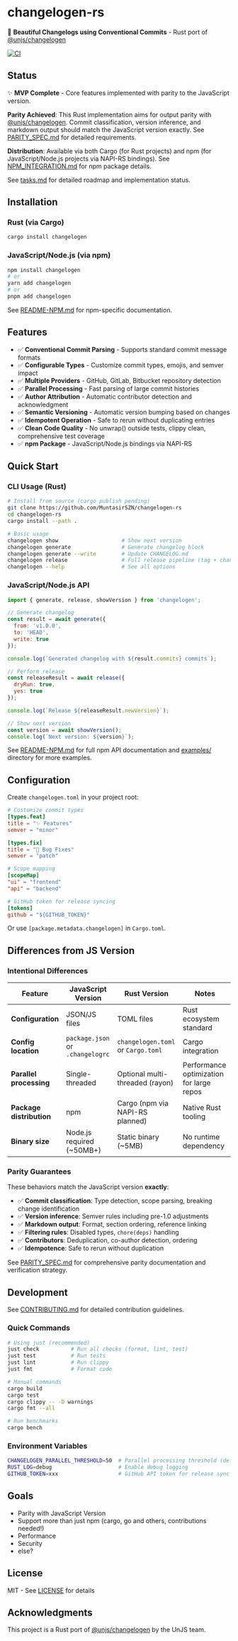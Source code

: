 # changelogen-rs

💅 **Beautiful Changelogs using Conventional Commits** - Rust port of [@unjs/changelogen](https://github.com/unjs/changelogen)

[![CI](https://github.com/MuntasirSZN/changelogen-rs/workflows/CI/badge.svg)](https://github.com/MuntasirSZN/changelogen-rs/actions)

## Status

✨ **MVP Complete** - Core features implemented with parity to the JavaScript version.

**Parity Achieved**: This Rust implementation aims for output parity with [@unjs/changelogen](https://github.com/unjs/changelogen). Commit classification, version inference, and markdown output should match the JavaScript version exactly. See [PARITY_SPEC.md](PARITY_SPEC.md) for detailed requirements.

**Distribution**: Available via both Cargo (for Rust projects) and npm (for JavaScript/Node.js projects via NAPI-RS bindings). See [NPM_INTEGRATION.md](NPM_INTEGRATION.md) for npm package details.

See [tasks.md](tasks.md) for detailed roadmap and implementation status.

## Installation

### Rust (via Cargo)

```bash
cargo install changelogen
```

### JavaScript/Node.js (via npm)

```bash
npm install changelogen
# or
yarn add changelogen
# or
pnpm add changelogen
```

See [README-NPM.md](README-NPM.md) for npm-specific documentation.

## Features

- ✅ **Conventional Commit Parsing** - Supports standard commit message formats
- ✅ **Configurable Types** - Customize commit types, emojis, and semver impact
- ✅ **Multiple Providers** - GitHub, GitLab, Bitbucket repository detection
- ✅ **Parallel Processing** - Fast parsing of large commit histories
- ✅ **Author Attribution** - Automatic contributor detection and acknowledgment
- ✅ **Semantic Versioning** - Automatic version bumping based on changes
- ✅ **Idempotent Operation** - Safe to rerun without duplicating entries
- ✅ **Clean Code Quality** - No unwrap() outside tests, clippy clean, comprehensive test coverage
- ✅ **npm Package** - JavaScript/Node.js bindings via NAPI-RS

## Quick Start

### CLI Usage (Rust)

```bash
# Install from source (cargo publish pending)
git clone https://github.com/MuntasirSZN/changelogen-rs
cd changelogen-rs
cargo install --path .

# Basic usage
changelogen show                    # Show next version
changelogen generate                # Generate changelog block  
changelogen generate --write        # Update CHANGELOG.md
changelogen release                 # Full release pipeline (tag + changelog)
changelogen --help                  # See all options
```

### JavaScript/Node.js API

```javascript
import { generate, release, showVersion } from 'changelogen';

// Generate changelog
const result = await generate({
  from: 'v1.0.0',
  to: 'HEAD',
  write: true
});

console.log(`Generated changelog with ${result.commits} commits`);

// Perform release
const releaseResult = await release({
  dryRun: true,
  yes: true
});

console.log(`Release ${releaseResult.newVersion}`);

// Show next version
const version = await showVersion();
console.log(`Next version: ${version}`);
```

See [README-NPM.md](README-NPM.md) for full npm API documentation and [examples/](examples/) directory for more examples.

## Configuration

Create `changelogen.toml` in your project root:

```toml
# Customize commit types
[types.feat]
title = "✨ Features"
semver = "minor"

[types.fix] 
title = "🐛 Bug Fixes"
semver = "patch"

# Scope mapping
[scopeMap]
"ui" = "frontend"
"api" = "backend"

# GitHub token for release syncing
[tokens]
github = "${GITHUB_TOKEN}"
```

Or use `[package.metadata.changelogen]` in `Cargo.toml`.

## Differences from JS Version

### Intentional Differences

| Feature                  | JavaScript Version               | Rust Version                       | Notes                                    |
| ------------------------ | -------------------------------- | ---------------------------------- | ---------------------------------------- |
| **Configuration**        | JSON/JS files                    | TOML files                         | Rust ecosystem standard                  |
| **Config location**      | `package.json` or `.changelogrc` | `changelogen.toml` or `Cargo.toml` | Cargo integration                        |
| **Parallel processing**  | Single-threaded                  | Optional multi-threaded (rayon)    | Performance optimization for large repos |
| **Package distribution** | npm                              | Cargo (npm via NAPI-RS planned)    | Native Rust tooling                      |
| **Binary size**          | Node.js required (~50MB+)        | Static binary (~5MB)               | No runtime dependency                    |

### Parity Guarantees

These behaviors match the JavaScript version **exactly**:

- ✅ **Commit classification**: Type detection, scope parsing, breaking change identification
- ✅ **Version inference**: Semver rules including pre-1.0 adjustments
- ✅ **Markdown output**: Format, section ordering, reference linking
- ✅ **Filtering rules**: Disabled types, `chore(deps)` handling
- ✅ **Contributors**: Deduplication, co-author detection, ordering
- ✅ **Idempotence**: Safe to rerun without duplication

See [PARITY_SPEC.md](PARITY_SPEC.md) for comprehensive parity documentation and verification strategy.

## Development

See [CONTRIBUTING.md](CONTRIBUTING.md) for detailed contribution guidelines.

### Quick Commands

```bash
# Using just (recommended)
just check          # Run all checks (format, lint, test)
just test           # Run tests
just lint           # Run clippy
just fmt            # Format code

# Manual commands
cargo build
cargo test
cargo clippy -- -D warnings
cargo fmt --all

# Run benchmarks
cargo bench
```

### Environment Variables

```bash
CHANGELOGEN_PARALLEL_THRESHOLD=50  # Parallel processing threshold (default: 50)
RUST_LOG=debug                     # Enable debug logging
GITHUB_TOKEN=xxx                   # GitHub API token for release sync
```

## Goals

- Parity with JavaScript Version
- Support more than just npm (cargo, go and others, contributions needed!)
- Performance
- Security
- else?

## License

MIT - See [LICENSE](LICENSE) for details

## Acknowledgments

This project is a Rust port of [@unjs/changelogen](https://github.com/unjs/changelogen) by the UnJS team.
